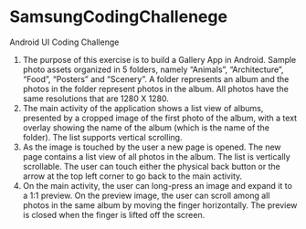 
# SamsungCodingChallenege
Android UI Coding Challenge

1.	The purpose of this exercise is to build a Gallery App in Android. Sample photo assets organized in 5 folders, namely “Animals”, “Architecture”, “Food”, “Posters” and “Scenery”. A folder represents an album and the photos in the folder represent photos in the album. All photos have the same resolutions that are 1280 X 1280. 
2.	The main activity of the application shows a list view of albums, presented by a cropped image of the first photo of the album, with a text overlay showing the name of the album (which is the name of the folder). The list supports vertical scrolling. 
3.	As the image is touched by the user a new page is opened. The new page contains a list view of all photos in the album. The list is vertically scrollable. The user can touch either the physical back button or the arrow at the top left corner to go back to the main activity. 
4.	On the main activity, the user can long-press an image and expand it to a 1:1 preview. On the preview image, the user can scroll among all photos in the same album by moving the finger horizontally. The preview is closed when the finger is lifted off the screen. 

